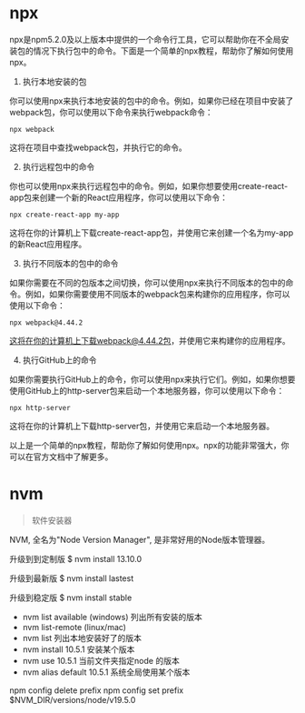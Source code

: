 # npx

npx是npm5.2.0及以上版本中提供的一个命令行工具，它可以帮助你在不全局安装包的情况下执行包中的命令。下面是一个简单的npx教程，帮助你了解如何使用npx。

1. 执行本地安装的包

你可以使用npx来执行本地安装的包中的命令。例如，如果你已经在项目中安装了webpack包，你可以使用以下命令来执行webpack命令：

```
npx webpack
```

这将在项目中查找webpack包，并执行它的命令。

2. 执行远程包中的命令

你也可以使用npx来执行远程包中的命令。例如，如果你想要使用create-react-app包来创建一个新的React应用程序，你可以使用以下命令：

```
npx create-react-app my-app
```

这将在你的计算机上下载create-react-app包，并使用它来创建一个名为my-app的新React应用程序。

3. 执行不同版本的包中的命令

如果你需要在不同的包版本之间切换，你可以使用npx来执行不同版本的包中的命令。例如，如果你需要使用不同版本的webpack包来构建你的应用程序，你可以使用以下命令：

```
npx webpack@4.44.2
```

这将在你的计算机上下载webpack@4.44.2包，并使用它来构建你的应用程序。

4. 执行GitHub上的命令

如果你需要执行GitHub上的命令，你可以使用npx来执行它们。例如，如果你想要使用GitHub上的http-server包来启动一个本地服务器，你可以使用以下命令：

```
npx http-server
```

这将在你的计算机上下载http-server包，并使用它来启动一个本地服务器。

以上是一个简单的npx教程，帮助你了解如何使用npx。npx的功能非常强大，你可以在官方文档中了解更多。

# nvm
> 软件安装器

NVM, 全名为"Node Version Manager", 是非常好用的Node版本管理器。 

升级到到定制版
$ nvm install 13.10.0

升级到最新版
$ nvm install lastest

升级到稳定版
$ nvm install stable

- nvm list available (windows) 列出所有安装的版本
- nvm list-remote (linux/mac)
- nvm list  列出本地安装好了的版本
- nvm install 10.5.1 安装某个版本
- nvm use 10.5.1 当前文件夹指定node 的版本
- nvm alias default 10.5.1 系统全局使用某个版本


npm config delete prefix
npm config set prefix $NVM_DIR/versions/node/v19.5.0


